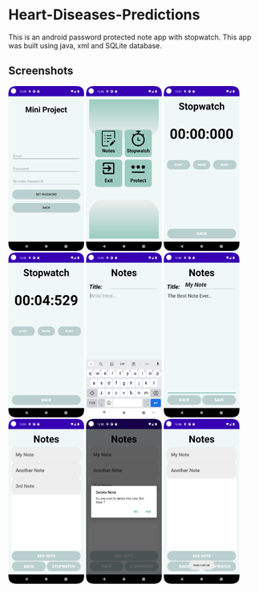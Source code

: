 # Heart-Diseases-Predictions
This is an android password protected note app with stopwatch. This app was built using java, xml
and SQLite database.
## Screenshots  
<img src="./NotePad01.png" width="30%"> 
<img src="./NotePad02.png" width="30%"> 
<img src="./NotePad03.png" width="30%"> 
<img src="./NotePad04.png" width="30%"> 
<img src="./NotePad05.png" width="30%"> 
<img src="./NotePad06.png" width="30%"> 
<img src="./NotePad07.png" width="30%"> 
<img src="./NotePad08.png" width="30%"> 
<img src="./NotePad09.png" width="30%"> 
